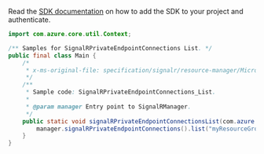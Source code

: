 Read the [SDK documentation](https://github.com/Azure/azure-sdk-for-java/blob/azure-resourcemanager-signalr_1.0.0-beta.4/sdk/signalr/azure-resourcemanager-signalr/README.md) on how to add the SDK to your project and authenticate.

```java
import com.azure.core.util.Context;

/** Samples for SignalRPrivateEndpointConnections List. */
public final class Main {
    /*
     * x-ms-original-file: specification/signalr/resource-manager/Microsoft.SignalRService/stable/2022-02-01/examples/SignalRPrivateEndpointConnections_List.json
     */
    /**
     * Sample code: SignalRPrivateEndpointConnections_List.
     *
     * @param manager Entry point to SignalRManager.
     */
    public static void signalRPrivateEndpointConnectionsList(com.azure.resourcemanager.signalr.SignalRManager manager) {
        manager.signalRPrivateEndpointConnections().list("myResourceGroup", "mySignalRService", Context.NONE);
    }
}
```
